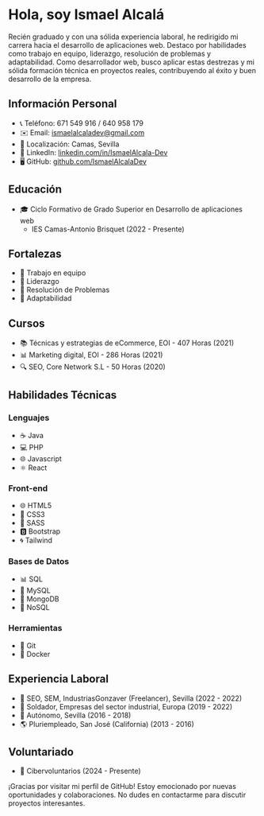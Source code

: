 # Hola, soy Ismael Alcalá 

Recién graduado y con una sólida experiencia laboral, he redirigido mi carrera hacia el desarrollo de aplicaciones web. Destaco por habilidades como trabajo en equipo, liderazgo, resolución de problemas y adaptabilidad. Como desarrollador web, busco aplicar estas destrezas y mi sólida formación técnica en proyectos reales, contribuyendo al éxito y buen desarrollo de la empresa.

## Información Personal
- 📞 Teléfono: 671 549 916 / 640 958 179
- ✉️ Email: ismaelalcaladev@gmail.com
- 📍 Localización: Camas, Sevilla
- 🔗 LinkedIn: [linkedin.com/in/IsmaelAlcala-Dev](linkedin.com/in/IsmaelAlcala-Dev)
- 🖥 GitHub: [github.com/IsmaelAlcalaDev](github.com/IsmaelAlcalaDev)

## Educación
- 🎓 Ciclo Formativo de Grado Superior en Desarrollo de aplicaciones web
  - IES Camas-Antonio Brisquet (2022 - Presente)

## Fortalezas
- 💪 Trabajo en equipo
- 🚀 Liderazgo
- 🧠 Resolución de Problemas
- 🔄 Adaptabilidad

## Cursos
- 📚 Técnicas y estrategias de eCommerce, EOI - 407 Horas (2021)
- 📊 Marketing digital, EOI - 286 Horas (2021)
- 🔍 SEO, Core Network S.L - 50 Horas (2020)

## Habilidades Técnicas
### Lenguajes
- ☕ Java
- 💻 PHP
- 🌐 Javascript
- ⚛ React

### Front-end
- 🌐 HTML5
- 🎨 CSS3
- 🎨 SASS
- 🅱️ Bootstrap
- 🌀 Tailwind

### Bases de Datos
- 📊 SQL
- 🐘 MySQL
- 🍃 MongoDB
- 🚫 NoSQL

### Herramientas
- 🔄 Git
- 🐳 Docker

## Experiencia Laboral
- 🚀 SEO, SEM, IndustriasGonzaver (Freelancer), Sevilla (2022 - 2022)
- 🔧 Soldador, Empresas del sector industrial, Europa (2019 - 2022)
- 💼 Autónomo, Sevilla (2016 - 2018)
- 🌎 Pluriempleado, San José (California) (2013 - 2016)

## Voluntariado
- 🤝 Cibervoluntarios (2024 - Presente)

¡Gracias por visitar mi perfil de GitHub! Estoy emocionado por nuevas oportunidades y colaboraciones. No dudes en contactarme para discutir proyectos interesantes.



